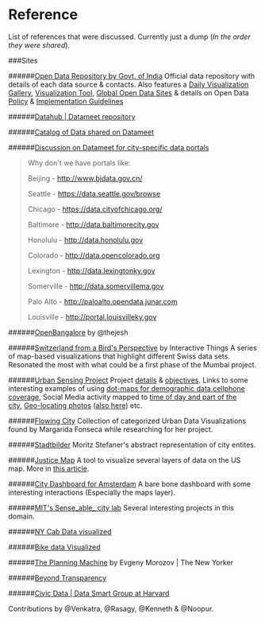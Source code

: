 Reference
==========

List of references that were discussed. Currently just a dump (_In the order they were shared_).

###Sites

######[Open Data Repository by Govt. of India](http://data.gov.in/)
Official data repository with details of each data source & contacts. Also features a [Daily Visualization Gallery](http://data.gov.in/visualization-gallery), [Visualization Tool](http://data.gov.in/visualize3/), [Global Open Data Sites](http://data.gov.in/opendatasites) & details on Open Data [Policy](http://data.gov.in/sites/default/files/NDSAP.pdf) & [Implementation Guidelines](http://data.gov.in/sites/default/files/NDSAP_Implementation_Guidelines_2.2.pdf)

######[Datahub | Datameet repository](http://datahub.io/dataset?tags=india)

######[Catalog of Data shared on Datameet](https://github.com/datameet/catalog)

######[Discussion on Datameet for city-specific data portals](https://groups.google.com/d/msg/datameet/vUm_gzTqYzw/LKnA8qHA8l8J)

> Why don't we have portals like:
>
> Beijing - http://www.bjdata.gov.cn/
> 
> Seattle - https://data.seattle.gov/browse
> 
> Chicago - https://data.cityofchicago.org/
> 
> Baltimore - http://data.baltimorecity.gov
> 
> Honolulu - http://data.honolulu.gov
> 
> Colorado - http://data.opencolorado.org
> 
> Lexington - http://data.lexingtonky.gov
> 
> Somerville - http://data.somervillema.gov
> 
> Palo Alto - http://paloalto.opendata.junar.com
> 
> Louisville - http://portal.louisvilleky.gov

######[OpenBangalore](http://openbangalore.org/) by @thejesh

######[Switzerland from a Bird's Perspective](http://work.interactivethings.com/nzz-swiss-maps/index.html) by Interactive Things
A series of map-based visualizations that highlight different Swiss data sets. Resonated the most with what could be a first phase of the Mumbai project.

######[Urban Sensing Project](http://urban-sensing.eu/)
Project [details](http://urban-sensing.eu/?page_id=5) & [objectives](http://urban-sensing.eu/?p=18). Links to some interesting examples of using [dot-maps for demographic data](http://urban-sensing.eu/?p=327),[cellphone coverage](http://urban-sensing.eu/?p=129), Social Media activity mapped to [time of day and part of the city](http://urban-sensing.eu/?p=794), [Geo-locating photos](http://urban-sensing.eu/?p=853) ([also here](http://urban-sensing.eu/?p=88)) etc.

######[Flowing City](http://flowingcity.com/)
Collection of categorized Urban Data Visualizations found by Margarida Fonseca while researching for her project.

######[Stadtbilder](http://stadt-bilder.com/)
Moritz Stefaner's abstract representation of city entites.

######[Justice Map](http://www.justicemap.org/) 
A tool to visualize several layers of data on the US map. More in [this article](http://www.fastcodesign.com/3034534/infographic-of-the-day/new-data-visualization-tool-helps-you-fight-the-man).

######[City Dashboard for Amsterdam](http://citydashboard.waag.org/)
A bare bone dashboard with some interesting interactions (Especially the maps layer).  

######[MIT's Sense_able_ city lab](http://senseable.mit.edu/)
Several interesting projects in this domain.

######[NY Cab Data visualized](http://infosthetics.com/archives/2014/03/hubcab_mapping_all_taxi_trips_in_new_york_2011.html) 

######[Bike data Visualized](http://cleantechnica.com/2014/04/14/comfortably-riding-new-york-city-streets-spontaneous-choreographed-dance-citi-bikes/)

######[The Planning Machine](http://www.newyorker.com/magazine/2014/10/13/planning-machine) by Evgeny Morozov | The New Yorker

######[Beyond Transparency](http://beyondtransparency.org/)  

######[Civic Data | Data Smart Group at Harvard](http://datasmart.ash.harvard.edu/civic-data)


Contributions by @Venkatra, @Rasagy, @Kenneth & @Noopur.
